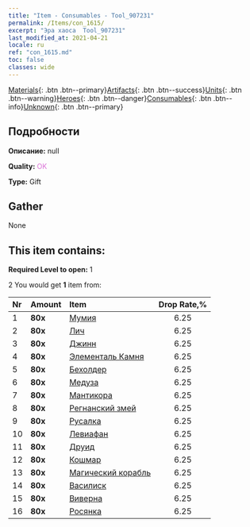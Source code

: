 ```yaml
---
title: "Item - Consumables - Tool_907231"
permalink: /Items/con_1615/
excerpt: "Эра хаоса  Tool_907231"
last_modified_at: 2021-04-21
locale: ru
ref: "con_1615.md"
toc: false
classes: wide
---
```

 [Materials](/ru/Items/){: .btn .btn--primary}[Artifacts](/ru/Items/Artifacts/){: .btn .btn--success}[Units](/ru/Items/Units/){: .btn .btn--warning}[Heroes](/ru/Items/Heroes/){: .btn .btn--danger}[Consumables](/ru/Items/Consumables/){: .btn .btn--info}[Unknown](/ru/Items/Unknown/){: .btn .btn--primary}

## Подробности
 **Описание:** null

 **Quality:** <span style="color: #DA70D6">OK</span>

 **Type:** Gift

## Gather

  None

## This item contains:

 **Required Level to open:** 1

 2 You would get **1** item  from:

  | Nr | Amount |     Item    | Drop Rate,% |
  |:---|:-------|:------------|:---------:|
  | 1 |  **80x** | [Мумия](/ru/Items/unt_215/) | 6.25 | 
  | 2 |  **80x** | [Лич](/ru/Items/unt_212/) | 6.25 | 
  | 3 |  **80x** | [Джинн](/ru/Items/unt_239/) | 6.25 | 
  | 4 |  **80x** | [Элементаль Камня](/ru/Items/unt_266/) | 6.25 | 
  | 5 |  **80x** | [Бехолдер](/ru/Items/unt_246/) | 6.25 | 
  | 6 |  **80x** | [Медуза](/ru/Items/unt_247/) | 6.25 | 
  | 7 |  **80x** | [Мантикора](/ru/Items/unt_249/) | 6.25 | 
  | 8 |  **80x** | [Регнанский змей](/ru/Items/unt_276/) | 6.25 | 
  | 9 |  **80x** | [Русалка](/ru/Items/unt_277/) | 6.25 | 
  | 10 |  **80x** | [Левиафан](/ru/Items/unt_280/) | 6.25 | 
  | 11 |  **80x** | [Друид](/ru/Items/unt_206/) | 6.25 | 
  | 12 |  **80x** | [Кошмар](/ru/Items/unt_233/) | 6.25 | 
  | 13 |  **80x** | [Магический корабль](/ru/Items/unt_242/) | 6.25 | 
  | 14 |  **80x** | [Василиск](/ru/Items/unt_256/) | 6.25 | 
  | 15 |  **80x** | [Виверна](/ru/Items/unt_258/) | 6.25 | 
  | 16 |  **80x** | [Росянка](/ru/Items/unt_260/) | 6.25 | 
